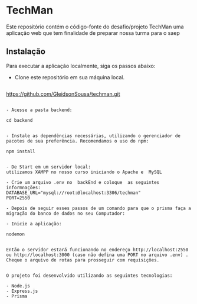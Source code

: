 # TechMan
Este repositório contém o código-fonte do desafio/projeto TechMan uma aplicação web que tem finalidade de preparar nossa turma para o saep

## Instalação
Para executar a aplicação localmente, siga os passos abaixo:

- Clone este repositório em sua máquina local.
  ```
 https://github.com/GleidsonSousa/techman.git
  ```

- Acesse a pasta backend:
  
  cd backend
  

- Instale as dependências necessárias, utilizando o gerenciador de pacotes de sua preferência. Recomendamos o uso do npm:

  npm install

 
- De Start em um servidor local:
  utilizamos XAMPP no nosso curso iniciando o Apache e  MySQL

- Crie um arquivo .env no  backEnd e coloque  as seguintes informnações:
  DATABASE_URL="mysql://root:@localhost:3306/techman"
  PORT=2550

- Depois de seguir esses passos de um comando para que o prisma faça a migração do banco de dados no seu Computador:

- Inicie a aplicação:
  
  nodemon
  

Então o servidor estará funcionando no endereço http://localhost:2550 ou http://localhost:3000 (caso não defina uma PORT no arquivo .env) . Cheque o arquivo de rotas para prosseguir com requisições.


O projeto foi desenvolvido utilizando as seguintes tecnologias:

- Node.js
- Express.js
- Prisma

